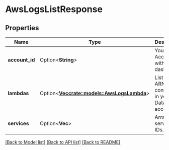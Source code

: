 # AwsLogsListResponse

## Properties

Name | Type | Description | Notes
------------ | ------------- | ------------- | -------------
**account_id** | Option<**String**> | Your AWS Account ID without dashes. | [optional]
**lambdas** | Option<[**Vec<crate::models::AwsLogsLambda>**](AWSLogsLambda.md)> | List of ARNs configured in your Datadog account. | [optional]
**services** | Option<**Vec<String>**> | Array of services IDs. | [optional]

[[Back to Model list]](../README.md#documentation-for-models) [[Back to API list]](../README.md#documentation-for-api-endpoints) [[Back to README]](../README.md)


